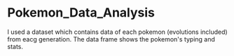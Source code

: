 # Pokemon_Data_Analysis
I used a dataset which contains data of each pokemon (evolutions included) from eacg generation. The data frame shows the pokemon's typing and stats. 
